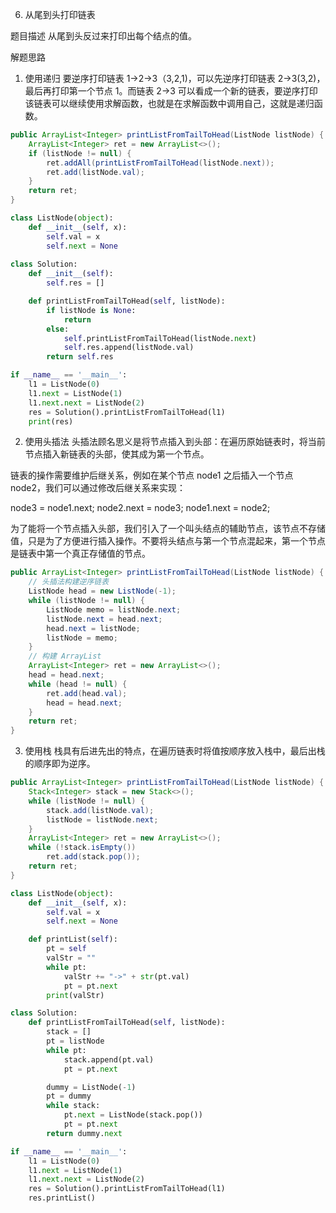 6. 从尾到头打印链表


题目描述
从尾到头反过来打印出每个结点的值。


解题思路
1. 使用递归
要逆序打印链表 1->2->3（3,2,1)，可以先逆序打印链表 2->3(3,2)，最后再打印第一个节点 1。而链表 2->3 可以看成一个新的链表，要逆序打印该链表可以继续使用求解函数，也就是在求解函数中调用自己，这就是递归函数。


```java
public ArrayList<Integer> printListFromTailToHead(ListNode listNode) {
    ArrayList<Integer> ret = new ArrayList<>();
    if (listNode != null) {
        ret.addAll(printListFromTailToHead(listNode.next));
        ret.add(listNode.val);
    }
    return ret;
}

```

```python
class ListNode(object):
    def __init__(self, x):
        self.val = x
        self.next = None
        
class Solution:
    def __init__(self):
        self.res = []

    def printListFromTailToHead(self, listNode):
        if listNode is None:
            return
        else:
            self.printListFromTailToHead(listNode.next)
            self.res.append(listNode.val)
        return self.res

if __name__ == '__main__':
    l1 = ListNode(0)
    l1.next = ListNode(1)
    l1.next.next = ListNode(2)
    res = Solution().printListFromTailToHead(l1)
    print(res)
```

2. 使用头插法
头插法顾名思义是将节点插入到头部：在遍历原始链表时，将当前节点插入新链表的头部，使其成为第一个节点。

链表的操作需要维护后继关系，例如在某个节点 node1 之后插入一个节点 node2，我们可以通过修改后继关系来实现：

node3 = node1.next;
node2.next = node3;
node1.next = node2;


为了能将一个节点插入头部，我们引入了一个叫头结点的辅助节点，该节点不存储值，只是为了方便进行插入操作。不要将头结点与第一个节点混起来，第一个节点是链表中第一个真正存储值的节点。


```java
public ArrayList<Integer> printListFromTailToHead(ListNode listNode) {
    // 头插法构建逆序链表
    ListNode head = new ListNode(-1);
    while (listNode != null) {
        ListNode memo = listNode.next;
        listNode.next = head.next;
        head.next = listNode;
        listNode = memo;
    }
    // 构建 ArrayList
    ArrayList<Integer> ret = new ArrayList<>();
    head = head.next;
    while (head != null) {
        ret.add(head.val);
        head = head.next;
    }
    return ret;
}

```

3. 使用栈
栈具有后进先出的特点，在遍历链表时将值按顺序放入栈中，最后出栈的顺序即为逆序。

```java
public ArrayList<Integer> printListFromTailToHead(ListNode listNode) {
    Stack<Integer> stack = new Stack<>();
    while (listNode != null) {
        stack.add(listNode.val);
        listNode = listNode.next;
    }
    ArrayList<Integer> ret = new ArrayList<>();
    while (!stack.isEmpty())
        ret.add(stack.pop());
    return ret;
}

```

```python
class ListNode(object):
    def __init__(self, x):
        self.val = x
        self.next = None

    def printList(self):
        pt = self
        valStr = ""
        while pt:
            valStr += "->" + str(pt.val)
            pt = pt.next
        print(valStr)

class Solution:
    def printListFromTailToHead(self, listNode):
        stack = []
        pt = listNode
        while pt:
            stack.append(pt.val)
            pt = pt.next

        dummy = ListNode(-1)
        pt = dummy
        while stack:
            pt.next = ListNode(stack.pop())
            pt = pt.next
        return dummy.next

if __name__ == '__main__':
    l1 = ListNode(0)
    l1.next = ListNode(1)
    l1.next.next = ListNode(2)
    res = Solution().printListFromTailToHead(l1)
    res.printList()
```
